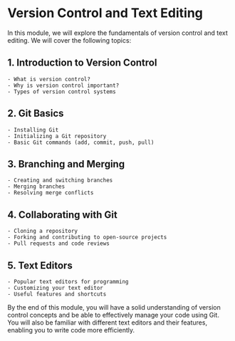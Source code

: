 # Version Control and Text Editing

In this module, we will explore the fundamentals of version control and text editing. We will cover the following topics:

## 1. Introduction to Version Control
    - What is version control?
    - Why is version control important?
    - Types of version control systems

## 2. Git Basics
    - Installing Git
    - Initializing a Git repository
    - Basic Git commands (add, commit, push, pull)

## 3. Branching and Merging
    - Creating and switching branches
    - Merging branches
    - Resolving merge conflicts

## 4. Collaborating with Git
    - Cloning a repository
    - Forking and contributing to open-source projects
    - Pull requests and code reviews

## 5. Text Editors
    - Popular text editors for programming
    - Customizing your text editor
    - Useful features and shortcuts

By the end of this module, you will have a solid understanding of version control concepts and be able to effectively manage your code using Git. You will also be familiar with different text editors and their features, enabling you to write code more efficiently.